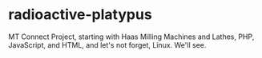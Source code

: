 # radioactive-platypus
MT Connect Project, starting with Haas Milling Machines and Lathes, PHP, JavaScript, and HTML, and let's not forget, Linux.  We'll see. 
